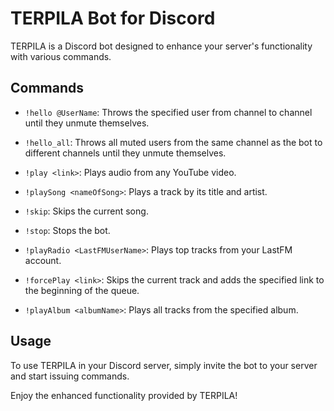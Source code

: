# TERPILA Bot for Discord

TERPILA is a Discord bot designed to enhance your server's functionality with various commands.

## Commands

- `!hello @UserName`: Throws the specified user from channel to channel until they unmute themselves.
  
- `!hello_all`: Throws all muted users from the same channel as the bot to different channels until they unmute themselves.
  
- `!play <link>`: Plays audio from any YouTube video.
  
- `!playSong <nameOfSong>`: Plays a track by its title and artist.
  
- `!skip`: Skips the current song.
  
- `!stop`: Stops the bot.
  
- `!playRadio <LastFMUserName>`: Plays top tracks from your LastFM account.
  
- `!forcePlay <link>`: Skips the current track and adds the specified link to the beginning of the queue.
  
- `!playAlbum <albumName>`: Plays all tracks from the specified album.

## Usage

To use TERPILA in your Discord server, simply invite the bot to your server and start issuing commands.

Enjoy the enhanced functionality provided by TERPILA!
